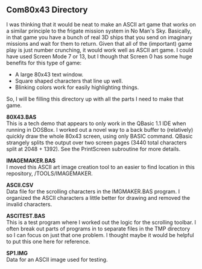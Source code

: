 ## Com80x43 Directory

I was thinking that it would be neat to make an ASCII art game that works on a similar principle to the frigate mission system in No Man's Sky. Basically, in that game you have a bunch of real 3D ships that you send on imaginary missions and wait for them to return. Given that all of the (important) game play is just number crunching, it would work well as ASCII art game. I could have used Screen Mode 7 or 13, but I though that Screen 0 has some huge benefits for this type of game:  

- A large 80x43 text window. 
- Square shaped characters that line up well.
- Blinking colors work for easily highlighting things.  

So, I will be filling this directory up with all the parts I need to make that game.

**80X43.BAS**  
This is a tech demo that appears to only work in the QBasic 1.1 IDE when running in DOSBox. I worked out a novel way to a back buffer to (relatively) quickly draw the whole 80x43 screen, using only BASIC command. QBasic strangely splits the output over two screen pages (3440 total characters split at 2048 + 1392). See the PrintScreen subroutine for more details.  

**IMAGEMAKER.BAS**  
I moved this ASCII art image creation tool to an easier to find location in this repository, /TOOLS/IMAGEMAKER.  

**ASCII.CSV**  
Data file for the scrolling characters in the IMGMAKER.BAS program. I organized the ASCII characters a little better for drawing and removed the invalid characters.  

**ASCITEST.BAS**  
This is a test program where I worked out the logic for the scrolling toolbar. I often break out parts of programs in to separate files in the TMP directory so I can focus on just that one problem. I thought maybe it would be helpful to put this one here for reference.  

**SP1.IMG**  
Data for an ASCII image used for testing.
